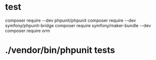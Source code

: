 # test
composer require --dev phpunit/phpunit
composer require --dev symfony/phpunit-bridge
composer require symfony/maker-bundle --dev
composer require orm

# ./vendor/bin/phpunit tests

